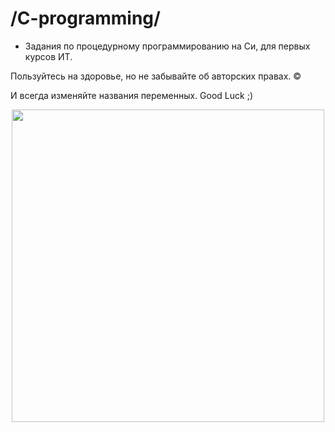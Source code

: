 # /C-programming/
- Задания по процедурному программированию на Си, для первых курсов ИТ. 

Пользуйтесь на здоровье, но не забывайте об авторских правах. © 

И всегда изменяйте названия переменных. 
Good Luck ;) 

<p align = "center">
<img src = "https://betanews.com/wp-content/uploads/2016/11/C-language.jpg" width = "500" heigth = "500" align = "center">
</p>
